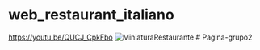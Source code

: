# web_restaurant_italiano
https://youtu.be/QUCJ_CpkFbo
![MiniaturaRestaurante](https://user-images.githubusercontent.com/79062163/138543114-96ddb435-8ef3-4de1-8326-f79ff9a6c06a.jpg)
#   P a g i n a - g r u p o 2  
 